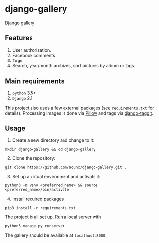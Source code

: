 # django-gallery
Django gallery

Features
--------

1. User authorisation.
3. Facebook comments
4. Tags
5. Search, year/month archives, sort pictures by album or tags.


Main requirements
------------

1. `python` 3.5+
2. `Django` 2.1

This project also uses a few external packages (see `requirements.txt` for details). Processing images is done via [Pillow](https://github.com/python-pillow/Pillow) and tags via [django-taggit](https://github.com/alex/django-taggit).


Usage
-----

1. Create a new directory and change to it:

`mkdir django-gallery && cd django-gallery`

2. Clone the repository:

`git clone https://github.com/ncunx/django-gallery.git .`

3. Set up a virtual environment and activate it:

`python3 -m venv <preferred_name> && source <preferred_name>/bin/activate`

4. Install required packages:

`pip3 install -r requirements.txt`

The project is all set up. Run a local server with

`python3 manage.py runserver`

The gallery should be available at `localhost:8000`.